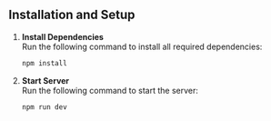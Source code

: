 ## Installation and Setup

1. **Install Dependencies**  
   Run the following command to install all required dependencies:

   ```bash
   npm install
2. **Start Server**  
   Run the following command to start the server:

   ```bash
   npm run dev
